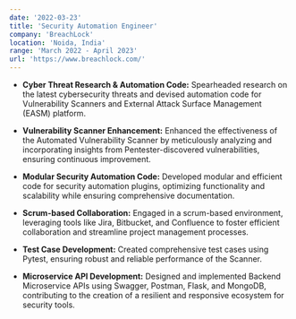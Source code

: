 ```yaml
---
date: '2022-03-23'
title: 'Security Automation Engineer'
company: 'BreachLock'
location: 'Noida, India'
range: 'March 2022 - April 2023'
url: 'https://www.breachlock.com/'
---
```


- **Cyber Threat Research & Automation Code:** Spearheaded research on the latest cybersecurity threats and devised automation code for Vulnerability Scanners and External Attack Surface Management (EASM) platform.

- **Vulnerability Scanner Enhancement:** Enhanced the effectiveness of the Automated Vulnerability Scanner by meticulously analyzing and incorporating insights from Pentester-discovered vulnerabilities, ensuring continuous improvement.

- **Modular Security Automation Code:** Developed modular and efficient code for security automation plugins, optimizing functionality and scalability while ensuring comprehensive documentation.

- **Scrum-based Collaboration:** Engaged in a scrum-based environment, leveraging tools like Jira, Bitbucket, and Confluence to foster efficient collaboration and streamline project management processes.

- **Test Case Development:** Created comprehensive test cases using Pytest, ensuring robust and reliable performance of the Scanner.

- **Microservice API Development:** Designed and implemented Backend Microservice APIs using Swagger, Postman, Flask, and MongoDB, contributing to the creation of a resilient and responsive ecosystem for security tools.
